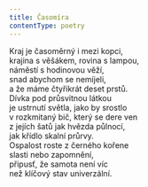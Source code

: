 ```yaml
---
title: Časomíra
contentType: poetry
---
```


<section>

Kraj je časoměrný i mezi kopci,  
krajina s věšákem, rovina s lampou,  
náměstí s hodinovou věží,  
snad abychom se nemíjeli,  
a že máme čtyřikrát deset prstů.  
Dívka pod průsvitnou látkou  
je ustrnutí světla, jako by srostlo  
v rozkmitaný bič, který se dere ven  
z jejích šatů jak hvězda půlnocí,  
jak křídlo skalní průrvy.  
Ospalost roste z černého kořene  
slasti nebo zapomnění,  
připusť, že samota není víc  
než klíčový stav univerzální.

</section>
